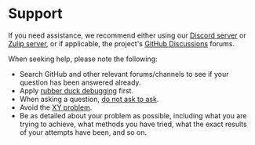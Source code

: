 # Support

If you need assistance, we recommend either using our
[Discord server](https://discord.gg/wtzCfaX2Nj) or
[Zulip server](https://vezel.zulipchat.com), or if applicable, the project's
[GitHub Discussions](https://docs.github.com/en/discussions) forums.

When seeking help, please note the following:

* Search GitHub and other relevant forums/channels to see if your question has
  been answered already.
* Apply [rubber duck debugging](https://rubberduckdebugging.com) first.
* When asking a question, [do not ask to ask](https://dontasktoask.com).
* Avoid the [XY problem](https://xyproblem.info).
* Be as detailed about your problem as possible, including what you are trying
  to achieve, what methods you have tried, what the exact results of your
  attempts have been, and so on.
